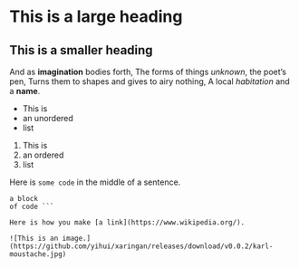 # This is a large heading

## This is a smaller heading

And as **imagination** bodies forth, 
The forms of things *unknown*, the poet’s pen, 
Turns them to shapes and gives to airy nothing, 
A local *habitation* and a **name**. 

- This is 
- an unordered
- list 

1. This is 
2. an ordered
3. list 

Here is `some code` in the middle of a sentence. 
``` This is 
a block 
of code ```

Here is how you make [a link](https://www.wikipedia.org/).

![This is an image.](https://github.com/yihui/xaringan/releases/download/v0.0.2/karl-moustache.jpg)
